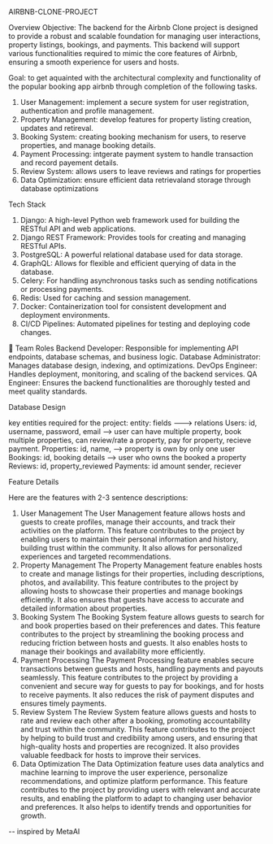 AIRBNB-CLONE-PROJECT

Overview
Objective: The backend for the Airbnb Clone project is designed to provide a robust and scalable foundation for managing user interactions, property listings, bookings, and payments. This backend will support various functionalities required to mimic the core features of Airbnb, ensuring a smooth experience for users and hosts.

Goal: to get aquainted with the architectural complexity and functionality of the popular booking app airbnb through completion of the following tasks.

1. User Management: implement a secure system for user registration, authentication and profile management.
2. Property Management: develop features for property listing creation, updates and retireval. 
3. Booking System: creating booking mechanism for users, to reserve properties, and manage booking details.
4. Payment Processing: intgerate payment system to handle transaction and record payement details.
3. Review System: allows users to leave reviews and ratings for properties
5. Data Optimization: ensure efficient data retrievaland storage through database optimizations

Tech Stack
1. Django: A high-level Python web framework used for building the RESTful API and web applications.
2. Django REST Framework: Provides tools for creating and managing RESTful APIs.
3. PostgreSQL: A powerful relational database used for data storage.
4. GraphQL: Allows for flexible and efficient querying of data in the database.
5. Celery: For handling asynchronous tasks such as sending notifications or processing payments.
6. Redis: Used for caching and session management.
7. Docker: Containerization tool for consistent development and deployment environments.
8. CI/CD Pipelines: Automated pipelines for testing and deploying code changes.


👥 Team Roles
Backend Developer: Responsible for implementing API endpoints, database schemas, and business logic.
Database Administrator: Manages database design, indexing, and optimizations.
DevOps Engineer: Handles deployment, monitoring, and scaling of the backend services.
QA Engineer: Ensures the backend functionalities are thoroughly tested and meet quality standards.


Database Design

key entities required for the project:
entity: fields ---> relations
Users: id, username, password, email --> user can have multiple property, book multiple properties, can review/rate a property, pay for property, recieve payment.
Properties: id, name, --> property is own by only one user
Bookings: id, booking details --> user who owns the booked a property 
Reviews: id, property_reviewed 
Payments: id amount sender, reciever

Feature Details

Here are the features with 2-3 sentence descriptions:
1. User Management
The User Management feature allows hosts and guests to create profiles, manage their accounts, and track their activities on the platform. This feature contributes to the project by enabling users to maintain their personal information and history, building trust within the community. It also allows for personalized experiences and targeted recommendations.
2. Property Management
The Property Management feature enables hosts to create and manage listings for their properties, including descriptions, photos, and availability. This feature contributes to the project by allowing hosts to showcase their properties and manage bookings efficiently. It also ensures that guests have access to accurate and detailed information about properties.
3. Booking System
The Booking System feature allows guests to search for and book properties based on their preferences and dates. This feature contributes to the project by streamlining the booking process and reducing friction between hosts and guests. It also enables hosts to manage their bookings and availability more efficiently.
4. Payment Processing
The Payment Processing feature enables secure transactions between guests and hosts, handling payments and payouts seamlessly. This feature contributes to the project by providing a convenient and secure way for guests to pay for bookings, and for hosts to receive payments. It also reduces the risk of payment disputes and ensures timely payments.
5. Review System
The Review System feature allows guests and hosts to rate and review each other after a booking, promoting accountability and trust within the community. This feature contributes to the project by helping to build trust and credibility among users, and ensuring that high-quality hosts and properties are recognized. It also provides valuable feedback for hosts to improve their services.
6. Data Optimization
The Data Optimization feature uses data analytics and machine learning to improve the user experience, personalize recommendations, and optimize platform performance. This feature contributes to the project by providing users with relevant and accurate results, and enabling the platform to adapt to changing user behavior and preferences. It also helps to identify trends and opportunities for growth.

-- inspired by MetaAI